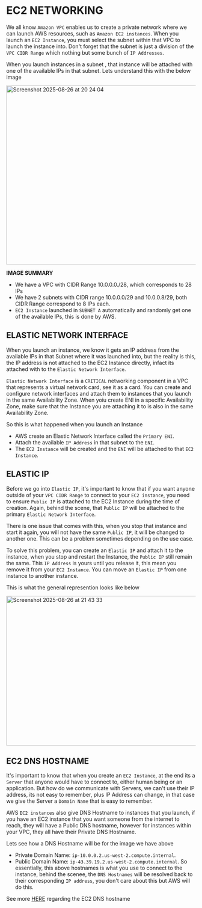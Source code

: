 # EC2 NETWORKING 
We all know `Amazon VPC` enables us to create a private network where we can launch AWS resources, such as `Amazon EC2 instances`. 
When you launch an `EC2 Instance`, you must select the subnet within that VPC to launch the instance into.
Don't forget that the subnet is just a division of the `VPC CIDR Range` which nothing but some bunch of `IP Addresses`.

When you launch instances in a subnet , that instance will be attached with one of the available IPs in that 
subnet. Lets understand this with the below image

<img width="747" height="476" alt="Screenshot 2025-08-26 at 20 24 04" src="https://github.com/user-attachments/assets/55380f17-5b0f-4877-9e17-af91f206d942" />

**IMAGE SUMMARY**
- We have a VPC with CIDR Range 10.0.0.0./28, which corresponds to 28 IPs
- We have 2 subnets with CIDR range 10.0.0.0/29 and 10.0.0.8/29, both CIDR Range correspond to 8 IPs each.
- `EC2 Instance` launched in `SUBNET A` automatically and randomly get one of the available IPs, this is done by AWS. 

## ELASTIC NETWORK INTERFACE
When you launch an instance, we know it gets an IP address from the available IPs in that Subnet where it was launched into,
but the reality is this, the IP address is not attached to the EC2 Instance directly, infact its attached with to the `Elastic Network Interface`.

`Elastic Network Interface` is a `CRITICAL` networking component in a VPC that represents a virtual network card, see it as a card. You can create and configure network interfaces and attach them to instances that you launch in the same Availability Zone. When yoiu create ENI in a specific Availability Zone, make sure that the Instance you are attaching it to is also in the same Availability Zone.

So this is what happened when you launch an Instance
- AWS create an Elastic Network Interface called the `Primary ENI`.
- Attach the available `IP Address` in that subnet to the `ENI`.
- The `EC2 Instance` will be created and the `ENI` will be attached to that `EC2 Instance`.

## ELASTIC IP
Before we go into `Elastic IP`, it's important to know that if you want anyone outside of your `VPC CIDR Range` to connect to your `EC2 instance`,
you need to ensure `Public IP` is attached to the EC2 Instance during the time of creation. Again, behind the scene, that `Public IP` will be 
attached to the primary `Elastic Network Interface`.

There is one issue that comes with this, when you stop that instance and start it again, you will not have the same `Public IP`, it will be changed 
to another one. This can be a problem sometimes depending on the use case.

To solve this problem, you can create an `Elastic IP` and attach it to the instance, when you stop and restart the Instance, the `Public IP` still 
remain the same. This `IP Address` is yours until you release it, this mean you remove it from your `EC2 Instance`. You can move an `Elastic IP` from one instance to another instance.

This is what the general represention looks like below

<img width="853" height="398" alt="Screenshot 2025-08-26 at 21 43 33" src="https://github.com/user-attachments/assets/38d6b780-d46c-4735-ba47-3fd7410b180e" />

## EC2 DNS HOSTNAME
It's important to know that when you create an `EC2 Instance`, at the end its a `Server` that anyone would have to connect to, either human being or an application.
But how do we communicate with Servers, we can't use their IP address, its not easy to remember, plus IP Address can change, in that case we give the Server a `Domain Name` that is easy to remember.

AWS `EC2 instances` also give DNS Hostname to instances that you launch, if you have an EC2 instance that you want someone from the internet to reach, they will have a Public DNS hostname, 
however for instances within your VPC, they all have their Private DNS Hostname.

Lets see how a DNS Hostname will be for the image we have above
- Private Domain Name: `ip-10.0.0.2.us-west-2.compute.internal`.
- Public Domain Name: `ip-43.39.19.2.us-west-2.compute.internal`.
So essentially, this above hostnames is what you use to connect to the instance, behind the scenee, the `DNS Hostnames` will be resolved back to their corresponding `IP address`, you don't care about this but AWS will do this.

See more [HERE](https://docs.aws.amazon.com/AWSEC2/latest/UserGuide/understanding-ec2-instance-hostnames-domains.html) regarding the EC2 DNS hostname






